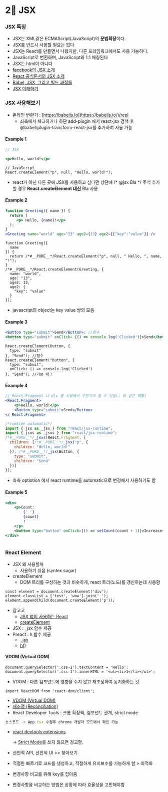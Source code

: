 # 2⃣ JSX

### JSX 특징

* JSX는 XML같은 ECMAScript(JavaScript)의 **문법확장**이다.
* JSX를 반드시 사용할 필요는 없다
* JSX는 React를 만들면서 나왔지만, 다른 프레임워크에서도 사용 가능하다.
* JavaScript로 변환하며, JavaScript와 1:1 매칭된다
* JSX는 html이 아니다
* [facebook의 JSX 소개](https://facebook.github.io/jsx/)
* [React 공식문서의 JSX 소개](https://ko.reactjs.org/docs/introducing-jsx.html)
* [Babel, JSX, 그리고 빌드 과정들](https://ko.reactjs.org/docs/faq-build.html)
* [JSX 이해하기](https://ko.reactjs.org/docs/jsx-in-depth.html)

### JSX 사용해보기

* 온라인 변환기 : [https://babeljs.io](https://babeljs.io/)/repl
  * 좌측에서 체크하거나 하단 add-plugin 에서 react-jsx 검색 후 @babel/plugin-transform-react-jsx를 추가하여 사용 가능

#### Example 1

```jsx
// JSX

<p>Hello, world!</p>
```

```
// JavaScript
React.createElement("p", null, "Hello, world!");

```

* react가 아닌 다른 곳에 JSX를 사용하고 싶다면 상단에 /\* @jsx Bla \*/ 주석 추가 할 경우 **React.createElement 대신** Bla 사용

#### Example 2

```jsx
function Greeting({ name }) {
  return (
     <p> Hello, {name}!</p>
  );
}
<Greeting name="world" age="13" age2={13} age2={{"key":"value"}} />
```

```
function Greeting({
  name
}) {
  return /*#__PURE__*/React.createElement("p", null, " Hello, ", name, "!");
}
/*#__PURE__*/React.createElement(Greeting, {
  name: "world",
  age: "13",
  age2: 13,
  age2: {
    "key": "value"
  }
});
```

* javascript의 object는 key value 쌍의 모음

#### Example 3

```jsx
<Button type="submit">Send</Button>; //함수
<button type="submit" onClick= {() => console.log('Clicked')}>Send</button> //기본 태그
```

```
React.createElement(Button, {
  type: "submit"
}, "Send"); //함수
React.createElement("button", {
  type: "submit",
  onClick: () => console.log('Clicked')
}, "Send"); //기본 태그
```

#### Example 4

```jsx
// React.Fragment 나 div 를 사용해서 구분지어 줄 수 있음(; 와 같은 역할)
<React.Fragment>
    <p>Hello, world!</p>
    <Button type="submit">Send</Button>
</ React.Fragment>
```

```javascript
/*rumtime automatic*/
import { jsx as _jsx } from "react/jsx-runtime";
import { jsxs as _jsxs } from "react/jsx-runtime";
/*#__PURE__*/_jsxs(React.Fragment, {
  children: [/*#__PURE__*/_jsx("p", {
    children: "Hello, world!"
  }), /*#__PURE__*/_jsx(Button, {
    type: "submit",
    children: "Send"
  })]
});
```

* 좌측 optiotion 에서 react runtime을 automatic으로 변경해서 사용하기도 함

#### Example 5

```jsx
<div>
	<p>Count: 
		{' '}
		{count}
		!
	</p>
	<button type="button" onClick={() => setCount(count + 1)}>Increase</button>
</div>
```

```javascript
```

### React Element

* JSX 왜 사용할까&#x20;
  * 사용하기 쉬움 (syntex sugar)
* createElement
  * DOM 트리를 구성하는 것과 비슷하게, react 트리(노드)를 갱신하는데 사용함

```markup
const element = document.createElement('div');
element.classList = ['test', 'wow'].join(' ');
element.appendChild(document.createElement('p'));
```

* 참고고
  * [JSX 없이 사용하는 React](https://ko.reactjs.org/docs/react-without-jsx.html)
  * [createElement](https://beta.reactjs.org/reference/react/createElement)
* JSX : \_jsx 함수 제공
* Preact : h 함수 제공
  * [\_jsx](https://reactjs.org/blog/2020/09/22/introducing-the-new-jsx-transform.html)
  * [h()](https://preactjs.com/guide/v10/api-reference/#h--createelement)

#### VDOM (Virtual DOM)&#x20;

```markup
document.querySelector('.css-1').textContent = 'Hello';
document.querySelector('.css-1').innerHTML = '<ul><li>1</li></ul>';
```

* VDOM : 다른 컴포넌트에 영향을 주지 않고 재조정하여 동기화하는 것

```
import ReactDOM from 'react-dom/client';
```

* [VDOM (Virtual DOM)](https://ko.reactjs.org/docs/faq-internals.html)
* [재조정 (Reconciliation)](https://ko.reactjs.org/docs/reconciliation.html)
* React Developer Tools : 크롬 확장팩, 컴포넌트 관계, strict mode

```typescript
소스코드 -> App.tsx 수정후 chrome 개발자 모드에서 확인 가능
```

*   [react devtools extensions](https://github.com/facebook/react/tree/main/packages/react-devtools-extensions)

    → [Strict Mode](https://ko.reactjs.org/docs/strict-mode.html)를 쓰지 않으면 경고함.
* 선언적 API, 선언적 UI >> 찾아보기
* 적절한 빠르기로 코드를 생성하고, 적절하게 유지보수를 가능하게 함 > 최적화
* 변경사항 비교를 위해 key를 잡아줌
* 변경사항을 비교하는 방법은 상황에 따라 효율성을 고민해야함

